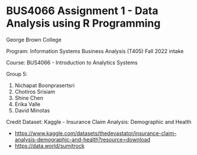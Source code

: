 # BUS4066 Assignment 1 - Data Analysis using R Programming
George Brown College

Program: Information Systems Business Analysis (T405) Fall 2022 intake

Course: BUS4066 - Introduction to Analytics Systems

Group 5:
1. Nichapat Boonprasertsri
2. Chotiros Srisiam
3. Shine Chen
4. Erika Valle
5. David Minotas

Credit Dataset: Kaggle - Insurance Claim Analysis: Demographic and Health
- https://www.kaggle.com/datasets/thedevastator/insurance-claim-analysis-demographic-and-health?resource=download
- https://data.world/sumitrock

